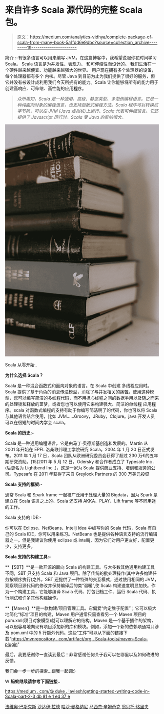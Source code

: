 # 来自许多 Scala 源代码的完整 Scala 包。

> 原文：<https://medium.com/analytics-vidhya/complete-package-of-scala-from-many-book-5a1fdd6e9dbc?source=collection_archive---------19----------------------->

简介 :-有很多语言可以用来编写 JVM。在这篇博客中，我希望说服你花时间学习 Scala。
Scala 语言是为并发性、表现力、
和可伸缩性而设计的。
我们生活在一个硬件越来越便宜、功能越来越强大的世界。
用户现在拥有多个处理器的设备，每个处理器都有多个
内核。尽管 Java 到目前为止为我们提供了很好的服务，但它并没有被设计成利用我们今天所拥有的能力。Scala 让你能够将所有的能力用于创建高响应、可伸缩、高性能的应用程序。

> *众所周知，Scala 是一种通用、高级、静态类型、多范例编程语言。它是一种纯面向对象的编程语言，也支持函数式编程方法。Scala 程序可以转换成字节码，可以在 JVM (Java 虚拟机)上运行。Scala 代表可伸缩语言。它还提供了 Javascript 运行时。Scala 受 Java 的影响很大。*

![](img/937b0e241852e7b1cdca72229e856e0a.png)

Scala 从零开始..

**为什么选择 Scala？**

Scala 是一种混合函数式和面向对象的语言。在 Scala 中创建
多线程应用时。Scala 提供了基于角色的消息传递模型，消除了与并发相关的痛苦。使用这种模型，您可以编写简洁的多线程代码，而不用担心线程之间的数据争用以及随之而来的处理锁和释放的噩梦，或者您也可以使用它来构建强大、简洁的单线程
应用程序。scala 对函数式编程的支持有助于你编写简洁明了的代码，你也可以将 Scala 与其他语言结合使用，比如 JVM……Groovy，JRuby，Clojure。java 开发人员可以在很短的时间内学会 scala。

**Scala 的历史:-**

Scala 是一种通用编程语言。它是由马丁·奥德斯基创造和发展的。Martin 从 2001 年开始在 EPFL 洛桑联邦理工学院研究 Scala。2004 年 1 月 20 日正式发布。2011 年 1 月 17 日，Scala 团队从欧洲研究委员会获得了超过 230 万€的五年期研究资助。[15]2011 年 5 月 12 日，Odersky 和合作者成立了 Typesafe Inc .(后更名为 Lightbend Inc .)，这是一家为 Scala 提供商业支持、培训和服务的公司。Typesafe 在 2011 年获得了来自 Greylock Partners 的 300 万美元投资

**Scala 支持的框架:-**

通常 Scala 和 Spark frame 一起被广泛用于处理大量的 Bigdata，因为 Spark 是建立在 Scala 语言之上的。Scala 还支持 AKKA、PLAY、Lift frame 等不同用途的工作。

Scala 支持的 IDE:-

你可以在 Eclipse、NetBeans、Intelij Idea 中编写你的 Scala 代码，Scala 有自己的 Scala IDE，你可以用来练习。NetBeans 也是提供各种语言支持的流行编辑器之一。但是我建议你使用 eclipse 或 intellij，因为它们对用户更友好，配置更少，支持更多。

**Scala 支持的构建工具:-**

**【SBT】**是一款开源的面向 Scala 的构建工具。与大多数其他通用构建工具不同，SBT 只支持 Scala 和 Java 项目。除了传统的批处理操作(其中许多构建任务按顺序执行)之外，SBT 还提供了一种特殊的交互模式，通过使用相同的 JVM，观察项目源代码的修改并保持编译后的类“温暖”,使 Scala 构建速度明显加快。作为一个构建工具，它能够编译 Scala 代码、打包归档工件、运行 Scala 代码、执行测试和许多其他构建操作。

**【Maven】**是一款构建/项目管理工具。它偏爱“约定胜于配置”；它可以极大地简化“标准”项目的构建，Maven 用户通常只需查看另一个 Maven 项目的 pom.xml(项目对象模型)就可以理解它的结构。Maven 是一个基于插件的架构，可以很容易地向现有项目添加新的库和模块。例如，添加一个新的依赖项通常只涉及 pom.xml 中的 5 行额外代码。这些“工件”可以从下面的链接下载"[https://mvnrepository . com/artifact/org . Scala-tools/maven-Scala-plugin](https://mvnrepository.com/artifact/org.scala-tools/maven-scala-plugin)"

最后，我要感谢你一直读到最后！非常感谢任何关于我可以在哪里以及如何改进的反馈。

我们会一步一步的探索…跟我一起调:)

W **蚂蚁继续请参考下面链接..**

[https://medium . com/@ duke . lavlesh/getting-started-writing-code-in-Scala-part-2-3 db 81 e 1 ed 37 e](/@duke.lavlesh/getting-started-writing-code-in-scala-part-2-3db81e1ed37e)

[法维奥·巴斯克斯](https://medium.com/u/e8ec6fa4d7d4?source=post_page-----5a1fdd6e9dbc--------------------------------) [沙达伊·拉德](https://medium.com/u/47e634bb4796?source=post_page-----5a1fdd6e9dbc--------------------------------) [哈沙·曼格纳尼](https://medium.com/u/d1a55fc3776a?source=post_page-----5a1fdd6e9dbc--------------------------------) [马西杰·辛姆奇克](https://medium.com/u/6ae7170eab9c?source=post_page-----5a1fdd6e9dbc--------------------------------) [翁贝托·格里夫](https://medium.com/u/7beb11b667bb?source=post_page-----5a1fdd6e9dbc--------------------------------)